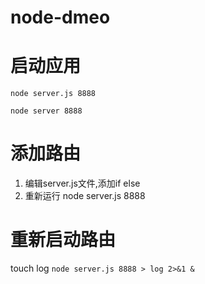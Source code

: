 # node-dmeo
#  启动应用
`node server.js 8888`

`node server 8888`

# 添加路由
1. 编辑server.js文件,添加if else
2. 重新运行 node server.js 8888

# 重新启动路由
touch log `node server.js 8888 > log 2>&1 &`
